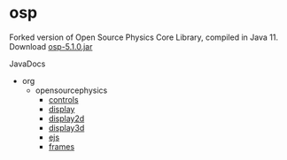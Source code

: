 osp
===

Forked version of Open Source Physics Core Library, compiled in Java 11. Download [osp-5.1.0.jar](https://github.com/kjergens/osp-5.1.0/raw/master/jars/osp-5.1.0.jar)

JavaDocs
* org
  * opensourcephysics
    * [controls](https://kjergens.github.io/osp-5.1.0/out/html/controls/index.html?org/opensourcephysics/controls/package-summary.html)
    * [display](https://kjergens.github.io/osp-5.1.0/out/html/display/index.html?org/opensourcephysics/display/package-summary.html)
    * [display2d](https://kjergens.github.io/osp-5.1.0/out/html/display2d/index.html?org/opensourcephysics/display2d/package-summary.html)
    * [display3d](https://kjergens.github.io/osp-5.1.0/out/html/display3d/index.html?org/opensourcephysics/display3d/package-summary.html)
    * [ejs](https://kjergens.github.io/osp-5.1.0/out/html/ejs/index.html?org/opensourcephysics/ejs/package-summary.html)
    * [frames](https://kjergens.github.io/osp-5.1.0/out/html/index.html?org/opensourcephysics/frames/package-summary.html)

